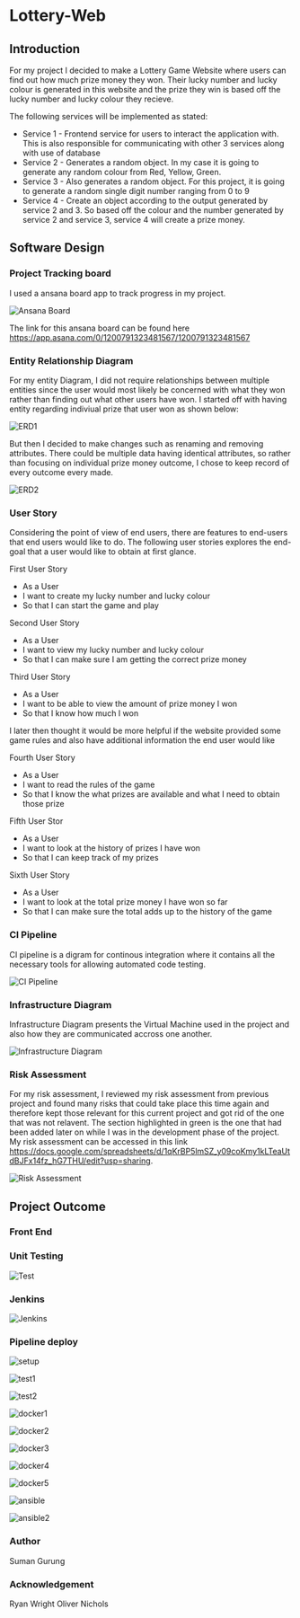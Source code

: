 # Lottery-Web
## Introduction
For my project I decided to make a Lottery Game Website where users can find out how much prize money they won. Their lucky number and lucky colour is generated in this website and the prize they win is based off the lucky number and lucky colour they recieve.

The following services will be implemented as stated:
* Service 1 - Frontend service for users to interact the application with. This is also responsible for communicating with other 3 services along with use of database
* Service 2 - Generates a random object. In my case it is going to generate any random colour from Red, Yellow, Green.
* Service 3 - Also generates a random object. For this project, it is going to generate a random single digit number ranging from 0 to 9
* Service 4 - Create an object according to the output generated by service 2 and 3. So based off the colour and the number generated by service 2 and service 3, service 4 will create a prize money.

## Software Design

### Project Tracking board
I used a ansana board app to track progress in my project.

![Ansana Board](https://user-images.githubusercontent.com/63979521/129543672-a1e6c072-ecf7-4cf0-911a-53b18dc17967.png)

The link for this ansana board can be found here https://app.asana.com/0/1200791323481567/1200791323481567

### Entity Relationship Diagram
For my entity Diagram, I did not require relationships between multiple entities since the user would most likely be concerned with what they won rather than finding out what other users have won. I started off with having entity regarding indiviual prize that user won as shown below:

![ERD1](https://user-images.githubusercontent.com/63979521/129525257-0397e919-4a7b-4fda-b6c9-c791f95178c2.png)

But then I decided to make changes such as renaming and removing attributes. There could be multiple data having identical attributes, so rather than focusing on individual prize money outcome, I chose to keep record of every outcome every made. 

![ERD2](https://user-images.githubusercontent.com/63979521/129525622-98db1ad7-5cf1-4ac9-bc9e-309c88d13c47.png)

### User Story
Considering the point of view of end users, there are features to end-users that end users would like to do. The following user stories explores the end-goal that a user would like to obtain at first glance.

First User Story

* As a User
* I want to create my lucky number and lucky colour
* So that I can start the game and play

Second User Story

* As a User
* I want to view my lucky number and lucky colour
* So that I can make sure I am getting the correct prize money

Third User Story

* As a User
* I want to be able to view the amount of prize money I won
* So that I know how much I won

I later then thought it would be more helpful if the website provided some game rules and also have additional information the end user would like

Fourth User Story

* As a User
* I want to read the rules of the game
* So that I know the what prizes are available and what I need to obtain those prize

Fifth User Stor

* As a User
* I want to look at the history of prizes I have won
* So that I can keep track of my prizes

Sixth User Story
* As a User
* I want to look at the total prize money I have won so far
* So that I can make sure the total adds up to the history of the game


### CI Pipeline
CI pipeline is a digram for continous integration where it contains all the necessary tools for allowing automated code testing.

![CI Pipeline](https://user-images.githubusercontent.com/63979521/129550509-7730e9e3-e561-4ef3-89ec-7ea0ef953209.png)


### Infrastructure Diagram
Infrastructure Diagram presents the Virtual Machine used in the project and also how they are communicated accross one another.

![Infrastructure Diagram](https://user-images.githubusercontent.com/63979521/129536267-a1e517b1-7894-4a47-9795-a22057b49da1.png)

### Risk Assessment
For my risk assessment, I reviewed my risk assessment from previous project and found many risks that could take place this time again and therefore kept those relevant for this current project and got rid of the one that was not relavent. The section highlighted in green is the one that had been added later on while I was in the development phase of the project. My risk assessment can be accessed in this link https://docs.google.com/spreadsheets/d/1qKrBP5lmSZ_y09coKmy1kLTeaUtdBJFx14fz_hG7THU/edit?usp=sharing.

![Risk Assessment](https://user-images.githubusercontent.com/63979521/129532310-e79ef302-536e-400d-a764-1fd23733794d.png)


## Project Outcome

### Front End

### Unit Testing

![Test](https://user-images.githubusercontent.com/63979521/129550555-c82fb282-f086-47a9-9bf7-56fe765b376e.png)


### Jenkins

![Jenkins](https://user-images.githubusercontent.com/63979521/129550780-763ba1bd-9515-4c02-be8f-841a5d660b5f.png)


### Pipeline deploy

![setup](https://user-images.githubusercontent.com/63979521/129550587-c1276cf4-4bbe-4e4e-9741-6b4353f9daf5.png)

![test1](https://user-images.githubusercontent.com/63979521/129550627-1c118278-659e-4534-ac49-d7b3735a15fa.png)

![test2](https://user-images.githubusercontent.com/63979521/129550641-c0d858af-e718-412d-bcfe-7f6deeb19a01.png)

![docker1](https://user-images.githubusercontent.com/63979521/129550666-934e9a67-3574-4f9d-b31a-893d85cef9db.png)

![docker2](https://user-images.githubusercontent.com/63979521/129550680-1ee70cff-bacb-44b8-8e0d-f1308e3e6b34.png)

![docker3](https://user-images.githubusercontent.com/63979521/129550687-b8abbf7c-11b8-4e17-a022-7972b66b3317.png)

![docker4](https://user-images.githubusercontent.com/63979521/129550693-a862ed90-5591-40c9-999a-bcd96e5589c2.png)

![docker5](https://user-images.githubusercontent.com/63979521/129550696-3a82821b-ba6c-411c-8705-64617a5bdadb.png)

![ansible](https://user-images.githubusercontent.com/63979521/129550704-db75591c-4324-45ee-9ae3-3d91d0c025f0.png)

![ansible2](https://user-images.githubusercontent.com/63979521/129550708-9b1d8d4d-bf8e-4e58-ad19-cff79f6006f1.png)


### Author
Suman Gurung

### Acknowledgement
Ryan Wright
Oliver Nichols

